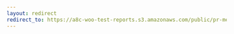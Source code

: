 ```yaml
---
layout: redirect
redirect_to: https://a8c-woo-test-reports.s3.amazonaws.com/public/pr-merge/45199/e2e/index.html
---
```

